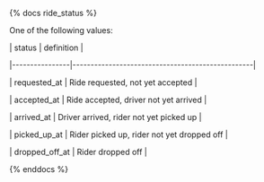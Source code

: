 {% docs ride_status %}

One of the following values:

| status | definition |

|----------------|--------------------------------------------------|

| requested_at | Ride requested, not yet accepted  |

| accepted_at | Ride accepted, driver not yet arrived |

| arrived_at | Driver arrived, rider not yet picked up |

| picked_up_at | Rider picked up, rider not yet dropped off |

| dropped_off_at  | Rider dropped off |

  

{% enddocs %}